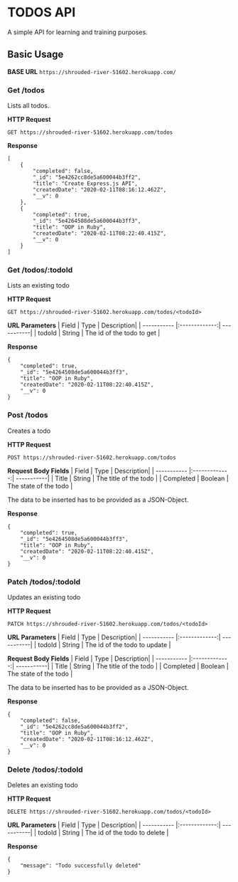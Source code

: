 # TODOS API

A simple API for learning and training purposes.

## Basic Usage

**BASE URL** `https://shrouded-river-51602.herokuapp.com/`

### Get /todos
Lists all todos.

**HTTP Request**
```
GET https://shrouded-river-51602.herokuapp.com/todos
````
**Response**
```
[
    {
        "completed": false,
        "_id": "5e4262cc8de5a600044b3ff2",
        "title": "Create Express.js API",
        "createdDate": "2020-02-11T08:16:12.462Z",
        "__v": 0
    },
    {
        "completed": true,
        "_id": "5e4264508de5a600044b3ff3",
        "title": "OOP in Ruby",
        "createdDate": "2020-02-11T08:22:40.415Z",
        "__v": 0
    }
]
```

### Get /todos/:todoId
Lists an existing todo

**HTTP Request**

```
GET https://shrouded-river-51602.herokuapp.com/todos/<todoId>
```

**URL Parameters**
| Field        | Type | Description|
| -----------  |:-------------:| -----------|
| todoId      | String | The id of the todo to get |

**Response**
```
{
    "completed": true,
    "_id": "5e4264508de5a600044b3ff3",
    "title": "OOP in Ruby",
    "createdDate": "2020-02-11T08:22:40.415Z",
    "__v": 0
}
```


### Post /todos
Creates a todo

**HTTP Request**

```
POST https://shrouded-river-51602.herokuapp.com/todos
```

**Request Body Fields**
| Field        | Type | Description|
| -----------  |:-------------:| -----------|
| Title      | String | The title of the todo |
| Completed | Boolean | The state of the todo |

The data to be inserted has to be provided as a JSON-Object.

**Response**
```
{
    "completed": true,
    "_id": "5e4264508de5a600044b3ff3",
    "title": "OOP in Ruby",
    "createdDate": "2020-02-11T08:22:40.415Z",
    "__v": 0
}
```

### Patch /todos/:todoId
Updates an existing todo

**HTTP Request**

```
PATCH https://shrouded-river-51602.herokuapp.com/todos/<todoId>
```

**URL Parameters**
| Field        | Type | Description|
| -----------  |:-------------:| -----------|
| todoId      | String | The id of the todo to update |

**Request Body Fields**
| Field        | Type | Description|
| -----------  |:-------------:| -----------|
| Title      | String | The title of the todo |
| Completed | Boolean | The state of the todo |

The data to be inserted has to be provided as a JSON-Object.

**Response**
```
{
    "completed": false,
    "_id": "5e4262cc8de5a600044b3ff2",
    "title": "OOP in Ruby",
    "createdDate": "2020-02-11T08:16:12.462Z",
    "__v": 0
}
```

### Delete /todos/:todoId
Deletes an existing todo

**HTTP Request**

```
DELETE https://shrouded-river-51602.herokuapp.com/todos/<todoId>
```

**URL Parameters**
| Field        | Type | Description|
| -----------  |:-------------:| -----------|
| todoId      | String | The id of the todo to delete |

**Response**
```
{
    "message": "Todo successfully deleted"
}
```
